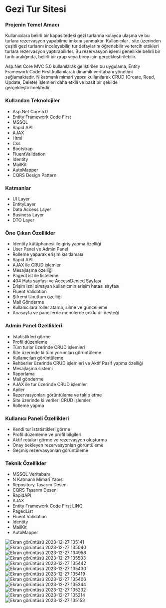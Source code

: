 <h1>Gezi Tur Sitesi</h1>
<h3>Projenin Temel Amacı</h3>
<p>Kullanıcılara belirli bir kapasitedeki gezi turlarına kolayca ulaşma ve bu turlara rezervasyon yapabilme imkanı sunmaktır. Kullanıcılar
  , site üzerinden çeşitli gezi turlarını inceleyebilir, tur detaylarını öğrenebilir ve tercih ettikleri turlara rezervasyon yaptırabilirler. 
  Bu rezervasyon işlemi genellikle belirli bir tarih aralığında, belirli bir grup veya birey için gerçekleştirilebilir.</p>
  <p>
    Asp.Net Core MVC 5.0 kullanılarak geliştirilen bu uygulama, Entity Framework Code First kullanılarak dinamik veritabanı yönetimi sağlamaktadır. 
    N katmanlı mimari yapısı kullanılarak CRUD (Create, Read, Update, Delete) işlemleri daha etkili ve basit bir şekilde gerçekleştirilmektedir.
  </p>

  <h3>Kullanılan Teknolojiler</h3>
  <ul>
    <li>Asp.Net Core 5.0</li>
    <li>Entity Framework Code First</li>
    <li>MSSQL</li>
    <li>Rapid API</li>
    <li>AJAX</li>
    <li>Html</li>
    <li>Css</li>
    <li>Bootstrap</li>
    <li>FluentValidation</li>
    <li>Identity</li>
    <li>MailKit</li>
    <li>AutoMapper</li>
    <li>CQRS Design Pattern</li>
  </ul>

<h3>Katmanlar</h3>
  <ul>
    <li>UI Layer</li>
    <li>EntityLayer</li>
    <li>Data Access Layer</li>
    <li>Business Layer</li>
    <li>DTO Layer</li>
  </ul>

<h3>Öne Çıkan Özellikler</h3>
  <ul>
    <li>Identity kütüphanesi ile giriş yapma özelliği</li>
    <li>User Panel ve Admin Panel</li>
    <li>Rolleme yaparak erişim kısıtlaması</li>
    <li>Rapid API</li>
    <li>AJAX ile CRUD işlemler</li>
    <li>Mesajlaşma özelliği</li>
    <li>PagedList ile listeleme</li>
    <li>404 Hata sayfası ve AccessDenied Sayfası</li>
    <li>Erişim izni olmayan kullanıcının erişim hatası sayfası</li>
    <li>Fluent Validation</li>
    <li>Şifremi Unuttum özelliği</li>
    <li>Mail Gönderme</li>
    <li>Kullanıcılara roller atama, silme ve güncelleme</li>
    <li>Anasayfa ve panellerde menülerde çoklu dil desteği</li>
  </ul>

  <h3>Admin Panel Özellikleri</h3>
  <ul>
    <li>Istatistikleri görme</li>
    <li>Profil düzenleme</li>
    <li>Tüm turlar üzerinde CRUD işlemleri</li>
    <li>Site üzerinde ki tüm yorumları görüntüleme</li>
     <li>Kullanıcıları görüntüleme</li>
    <li>Rehberler üzerinde CRUD işlemleri ve Aktif Pasif yapma özelliği</li>
    <li>Mesajlaşma sistemi</li>
    <li>Raporlama</li>
    <li>Mail gönderme</li>
    <li>AJAX ile tur üzerinde CRUD işlemler</li>
    <li>Apiler</li>
    <li>Rezervasyonları görüntüleme ve takip etme</li>
    <li>Site üzerinde ki verileri CRUD işlemleri</li>
    <li>Rolleme yapma</li>
  </ul>

<h3>Kullanıcı Paneli Özellikleri</h3>
  <ul>
    <li>Kendi tur istatistikleri görme</li>
    <li>Profil düzenleme ve profil bilgileri</li>
    <li>Aktif rotaları görme ve rezervasyon oluşturma</li>
    <li>Onay bekleyen rezervasyonları görüntüleme</li>
    <li>Geçmiş rezervasyonları görüntüleme</li>
  </ul>

<h3>Teknik Özellikler</h3>
  <ul>
    <li>MSSQL Veritabanı</li>
    <li>N Katmanlı Mimari Yapısı</li>
    <li>Repository Tasarım Deseni</li>
    <li>CQRS Tasarım Deseni</li>
    <li>RapidAPİ</li>
    <li>AJAX</li>
    <li>Entity Framework Code First LINQ</li>
    <li>PagedList</li>
    <li>Fluent Validation</li>
     <li>Identity</li>
    <li>MailKit</li>
    <li>AutoMapper</li>
  </ul>


![Ekran görüntüsü 2023-12-27 135141](https://github.com/ensarsarac/Traversal/assets/76907308/283770b9-20d3-4235-9feb-418331f81980)
![Ekran görüntüsü 2023-12-27 135040](https://github.com/ensarsarac/Traversal/assets/76907308/0b417d06-57e1-4f31-b520-5bacf58265ef)
![Ekran görüntüsü 2023-12-27 134958](https://github.com/ensarsarac/Traversal/assets/76907308/024e794f-b910-4af7-b6e2-326ec2308503)
![Ekran görüntüsü 2023-12-27 135503](https://github.com/ensarsarac/Traversal/assets/76907308/29827837-787c-444c-8e4b-b54b6fba963c)
![Ekran görüntüsü 2023-12-27 135442](https://github.com/ensarsarac/Traversal/assets/76907308/d4127ee1-870a-4e04-9654-3abbbd3ea230)
![Ekran görüntüsü 2023-12-27 135430](https://github.com/ensarsarac/Traversal/assets/76907308/8d458477-5a1f-4f25-a231-65a879109b41)
![Ekran görüntüsü 2023-12-27 135419](https://github.com/ensarsarac/Traversal/assets/76907308/9f301ba8-ddf4-4a6a-bd17-f3577b8f1114)
![Ekran görüntüsü 2023-12-27 135406](https://github.com/ensarsarac/Traversal/assets/76907308/cd79553b-dbba-48a4-a6f0-6fc22787983d)
![Ekran görüntüsü 2023-12-27 135244](https://github.com/ensarsarac/Traversal/assets/76907308/eeb47c97-b6f7-42ab-911a-582971509f02)
![Ekran görüntüsü 2023-12-27 135232](https://github.com/ensarsarac/Traversal/assets/76907308/d38d5847-274c-43c6-8af6-64e619db33f9)
![Ekran görüntüsü 2023-12-27 135214](https://github.com/ensarsarac/Traversal/assets/76907308/fb90f214-34ce-49ea-93c4-0e94eaf74476)
![Ekran görüntüsü 2023-12-27 135153](https://github.com/ensarsarac/Traversal/assets/76907308/39974747-f641-4194-abab-98ba3a045d52)







  
